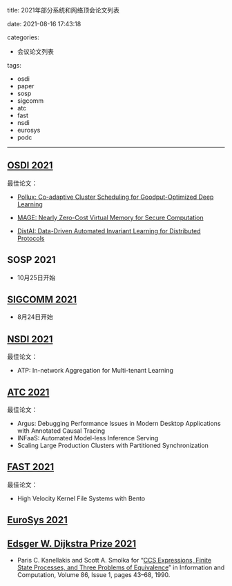 title: 2021年部分系统和网络顶会论文列表

date: 2021-08-16 17:43:18

categories:
- 会议论文列表

tags:
- osdi
- paper
- sosp
- sigcomm
- atc
- fast
- nsdi
- eurosys
- podc
---


## [OSDI 2021](https://www.usenix.org/conference/osdi21/technical-sessions)

最佳论文：

- [Pollux: Co-adaptive Cluster Scheduling for Goodput-Optimized Deep Learning](https://www.usenix.org/conference/osdi21/presentation/qiao)

- [MAGE: Nearly Zero-Cost Virtual Memory for Secure Computation](https://www.usenix.org/conference/osdi21/presentation/kumar)

- [DistAI: Data-Driven Automated Invariant Learning for Distributed Protocols](https://www.usenix.org/conference/osdi21/presentation/yao)

<!-- more -->

## SOSP 2021

- 10月25日开始

## [SIGCOMM 2021](https://conferences.sigcomm.org/sigcomm/2021/program.html)
- 8月24日开始

## [NSDI 2021](https://www.usenix.org/conference/nsdi21/technical-sessions)
最佳论文：
- ATP: In-network Aggregation for Multi-tenant Learning

## [ATC 2021](https://www.usenix.org/conference/atc21/technical-sessions)

最佳论文：
- Argus: Debugging Performance Issues in Modern Desktop Applications with Annotated Causal Tracing
- INFaaS: Automated Model-less Inference Serving
- Scaling Large Production Clusters with Partitioned Synchronization

## [FAST 2021](https://www.usenix.org/conference/fast21/technical-sessions)
最佳论文：
- High Velocity Kernel File Systems with Bento

## [EuroSys 2021](https://2021.eurosys.org/papers.html#papers)
## [Edsger W. Dijkstra Prize 2021](https://www.podc.org/dijkstra/)

- Paris C. Kanellakis and Scott A. Smolka for “[CCS Expressions, Finite State Processes, and Three Problems of Equivalence](https://www.sciencedirect.com/science/article/pii/089054019090025D)” in Information and Computation, Volume 86, Issue 1, pages 43–68, 1990.

